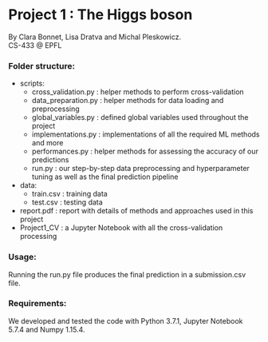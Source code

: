 # Project 1 : The Higgs boson
By Clara Bonnet, Lisa Dratva and Michal Pleskowicz.<br/>CS-433 @ EPFL

### Folder structure:
* scripts:
    * cross_validation.py : helper methods to perform cross-validation
    * data_preparation.py : helper methods for data loading and preprocessing
    * global_variables.py : defined global variables used throughout the project
    * implementations.py : implementations of all the required ML methods and more
    * performances.py : helper methods for assessing the accuracy of our predictions
    * run.py : our step-by-step data preprocessing and hyperparameter tuning as well as the final prediction pipeline
* data:
    * train.csv : training data
    * test.csv : testing data
* report.pdf : report with details of methods and approaches used in this project
* Project1_CV : a Jupyter Notebook with all the cross-validation processing
### Usage:
Running the run.py file produces the final prediction in a submission.csv file. 

### Requirements:
We developed and tested the code with Python 3.7.1, Jupyter Notebook 5.7.4 and Numpy 1.15.4.